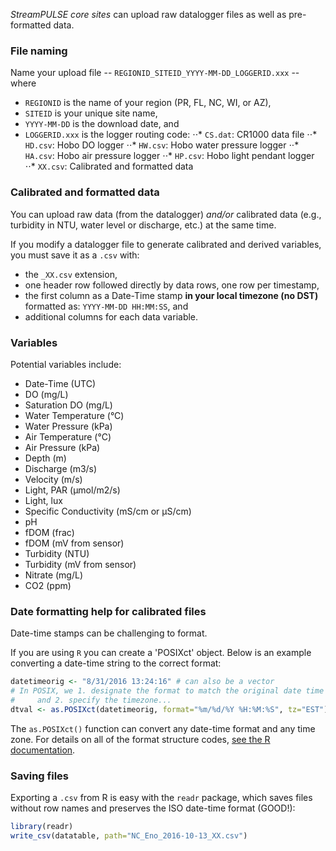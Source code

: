 _StreamPULSE core sites_ can upload raw datalogger files as well as pre-formatted data.

### File naming

Name your upload file -- `REGIONID_SITEID_YYYY-MM-DD_LOGGERID.xxx` -- where
- `REGIONID` is the name of your region (PR, FL, NC, WI, or AZ),
- `SITEID` is your unique site name,
- `YYYY-MM-DD` is the download date, and
- `LOGGERID.xxx` is the logger routing code:
⋅⋅* `CS.dat`: CR1000 data file
⋅⋅* `HD.csv`: Hobo DO logger
⋅⋅* `HW.csv`: Hobo water pressure logger
⋅⋅* `HA.csv`: Hobo air pressure logger
⋅⋅* `HP.csv`: Hobo light pendant logger
⋅⋅* `XX.csv`: Calibrated and formatted data

### Calibrated and formatted data

You can upload raw data (from the datalogger) *and/or* calibrated data (e.g., turbidity in NTU, water level or discharge, etc.) at the same time.

If you modify a datalogger file to generate calibrated and derived variables, you must save it as a `.csv` with:
- the `_XX.csv` extension,
- one header row followed directly by data rows, one row per timestamp,
- the first column as a Date-Time stamp **in your local timezone (no DST)** formatted as: `YYYY-MM-DD HH:MM:SS`, and
- additional columns for each data variable.

### Variables

Potential variables include:
- Date-Time (UTC)
- DO (mg/L)
- Saturation DO (mg/L)
- Water Temperature (°C)
- Water Pressure (kPa)
- Air Temperature (°C)
- Air Pressure (kPa)
- Depth (m)
- Discharge (m3/s)
- Velocity (m/s)
- Light, PAR (μmol/m2/s)
- Light, lux
- Specific Conductivity (mS/cm or μS/cm)
- pH
- fDOM (frac)
- fDOM (mV from sensor)
- Turbidity (NTU)
- Turbidity (mV from sensor)
- Nitrate (mg/L)
- CO2 (ppm)

### Date formatting help for calibrated files

Date-time stamps can be challenging to format.

If you are using `R` you can create a 'POSIXct' object. Below is an example converting a date-time string to the correct format:
```R
datetimeorig <- "8/31/2016 13:24:16" # can also be a vector
# In POSIX, we 1. designate the format to match the original date time
#     and 2. specify the timezone...
dtval <- as.POSIXct(datetimeorig, format="%m/%d/%Y %H:%M:%S", tz="EST")
```
The `as.POSIXct()` function can convert any date-time format and any time zone. For details on all of the format structure codes, [see the R documentation](https://stat.ethz.ch/R-manual/R-devel/library/base/html/strptime.html).

### Saving files

Exporting a `.csv` from R is easy with the `readr` package, which saves files without row names and preserves the ISO date-time format (GOOD!):
```R
library(readr)
write_csv(datatable, path="NC_Eno_2016-10-13_XX.csv")
```
